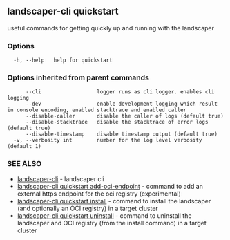 ## landscaper-cli quickstart

useful commands for getting quickly up and running with the landscaper

### Options

```
  -h, --help   help for quickstart
```

### Options inherited from parent commands

```
      --cli                  logger runs as cli logger. enables cli logging
      --dev                  enable development logging which result in console encoding, enabled stacktrace and enabled caller
      --disable-caller       disable the caller of logs (default true)
      --disable-stacktrace   disable the stacktrace of error logs (default true)
      --disable-timestamp    disable timestamp output (default true)
  -v, --verbosity int        number for the log level verbosity (default 1)
```

### SEE ALSO

* [landscaper-cli](landscaper-cli.md)	 - landscaper cli
* [landscaper-cli quickstart add-oci-endpoint](landscaper-cli_quickstart_add-oci-endpoint.md)	 - command to add an external https endpoint for the oci registry (experimental)
* [landscaper-cli quickstart install](landscaper-cli_quickstart_install.md)	 - command to install the landscaper (and optionally an OCI registry) in a target cluster
* [landscaper-cli quickstart uninstall](landscaper-cli_quickstart_uninstall.md)	 - command to uninstall the landscaper and OCI registry (from the install command) in a target cluster


